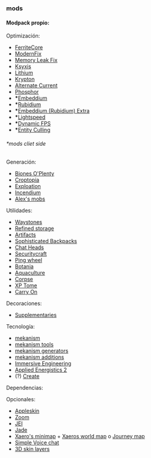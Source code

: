 ### mods

#### Modpack propio:

Optimización:

- [FerriteCore](https://modrinth.com/mod/ferrite-core)
- [ModernFix](https://modrinth.com/mod/modernfix)
- [Memory Leak Fix](https://modrinth.com/mod/memoryleakfix)
- [Ksyxis](https://modrinth.com/mod/ksyxis)
- [Lithium](https://modrinth.com/mod/lithium)
- [Krypton](https://modrinth.com/mod/krypton)
- [Alternate Current](https://modrinth.com/mod/alternate-current)
- [Phosphor](https://modrinth.com/mod/phosphor)
- **\***[Embeddium](https://modrinth.com/mod/embeddium)
- **\***[Rubidium](https://modrinth.com/mod/rubidium)
- **\***[Embeddium (Rubidium) Extra](https://modrinth.com/mod/rubidium-extra)
- **\***[Lightspeed](https://modrinth.com/mod/lightspeed)
- **\***[Dynamic FPS](https://modrinth.com/mod/dynamic-fps)
- **\***[Entity Culling](https://modrinth.com/mod/entityculling)
###### *mods cliet side

Generación:
- [Biones O'Plenty](https://modrinth.com/mod/biomes-o-plenty)
- [Croptopia](https://www.curseforge.com/minecraft/mc-mods/croptopia)
- [Exploation](https://modrinth.com/mod/explorations)
- [Incendium](https://modrinth.com/datapack/incendium)
- [Alex's mobs](https://modrinth.com/mod/alexs-mobs)

Utilidades:
- [Waystones](https://modrinth.com/mod/waystones)
- [Refined storage](https://modrinth.com/mod/refined-storage)
- [Artifacts](https://modrinth.com/mod/artifacts)
- [Sophisticated Backpacks](https://modrinth.com/mod/sophisticated-backpacks)
- [Chat Heads](https://modrinth.com/mod/chat-heads)
- [Securitycraft](https://modrinth.com/mod/security-craft)
- [Ping wheel](https://modrinth.com/mod/ping-wheel)
- [Botania](https://modrinth.com/mod/botania)
- [Aquaculture](https://modrinth.com/mod/aquaculture)
- [Corpse](https://modrinth.com/mod/corpse)
- [XP Tome](https://modrinth.com/mod/xp-tome)
- [Carry On](https://modrinth.com/mod/carry-on)

Decoraciones:
- [Supplementaries](https://modrinth.com/mod/supplementaries)

Tecnología:
- [mekanism](https://modrinth.com/mod/mekanism)
- [mekanism tools](https://modrinth.com/mod/mekanism-tools)
- [mekanism generators](https://modrinth.com/mod/mekanism-generators)
- [mekanism additions](https://modrinth.com/mod/mekanism-additions)
- [Immersive Engineering](https://modrinth.com/mod/immersiveengineering)
- [Applied Energistics 2](https://modrinth.com/mod/ae2)
- (?) [Create](https://modrinth.com/mod/create)

Dependencias:


Opcionales:

- [Appleskin](https://modrinth.com/mod/appleskin)
- [Zoom](https://modrinth.com/mod/zume)
- [JEI](https://modrinth.com/mod/jei)
- [Jade](https://modrinth.com/mod/jade)
- [Xaero's minimap](https://modrinth.com/mod/xaeros-minimap) + [Xaeros world map](https://modrinth.com/mod/xaeros-world-map) o [Journey map](https://modrinth.com/mod/journeymap)
- [Simple Voice chat](https://modrinth.com/plugin/simple-voice-chat)
- [3D skin layers](https://modrinth.com/mod/3dskinlayers)
